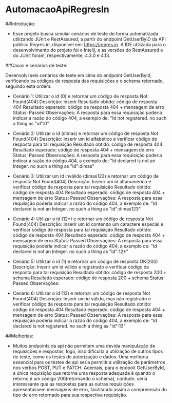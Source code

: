 # AutomacaoApiRegresIn

##Introdução:

- Esse projeto busca simular cenários de teste de forma automatizada utilizando JUnit e RestAssured, a partir do endpoint GetUserByiD da API pública Regres.in, disponível em: https://reqres.in. A IDE utilizada para o desenvolvimento do projeto foi o Intelij, e as versões do RestAssured e do JUnit foram, respectivamente, 4.3.0 e 4.13. 

##Casos e cenários de teste:

Desenvolvi seis cenários de teste em cima do endpoint GetUserById, verificando os códigos de resposta das requisições e o schema retornado, seguindo esta ordem:
- Cenário 1: 
  Utilizar o id (0) e retornar um código de resposta Not Found(404)
  Descrição: Inserir
  Resultado obtido: código de resposta 404
  Resultado esperado: código de resposta 404 + mensagem de erro
  Status: Passed
  Observações: A resposta para essa requisição poderia indicar a razão do código 404, a exemplo de: "Id not registered. no such a thing as "id":0"
  
- Cenário 2:
  Utilizar o id (dimas) e retornar um código de resposta Not Found(404)
  Descrição: Inserir um id alfabético e verificar código de resposta para tal requisição
  Resultado obtido: código de resposta 404
  Resultado esperado: código de resposta 404 + mensagem de erro
  Status: Passed
  Observações: A resposta para essa requisição poderia indicar a razão do código 404, a exemplo de: "Id declared is not an Integer. no such a thing as "id":dimas"
  
- Cenário 3:
  Utilizar um Id inválido (dimas123) e retornar um código de resposta Not Found(404)
  Descrição: Inserir um id alfanumérico e verificar código de resposta para tal requisição
  Resultado obtido: código de resposta 404
  Resultado esperado: código de resposta 404 + mensagem de erro
  Status: Passed
  Observações: A resposta para essa requisição poderia indicar a razão do código 404, a exemplo de: "Id declared is not an Integer. no such a thing as "id":dimas123"
  
- Cenário 4:
  Utilizar o id (12*) e retornar um código de resposta Not Found(404)
  Descrição: Inserir um id contendo um caractere especial e verificar código de resposta para tal requisição
  Resultado obtido: código de resposta 404
  Resultado esperado: código de resposta 404 + mensagem de erro
  Status: Passed
  Observações: A resposta para essa requisição poderia indicar a razão do código 404, a exemplo de: "Id declared is not an Integer. no such a thing as "id":12*"
  
- Cenário 5:
  Utilizar o id (1) e retornar um código de resposta OK(200)
  Descrição: Inserir um id válido e registrado e verificar código de resposta para tal requisição
  Resultado obtido: código de resposta 200 + schema
  Resultado esperado: código de resposta 200 + schema
  Status: Passed
  Observações:
  
- Cenário 6:
  Utilizar o id (13) e retornar um código de resposta Not Found(404)
  Descrição: Inserir um id válido, mas não registrado e verificar código de resposta para tal requisição
  Resultado obtido: código de resposta 404
  Resultado esperado: código de resposta 404 + mensagem de erro
  Status: Passed
  Observações: A resposta para essa requisição poderia indicar a razão do código 404, a exemplo de: "Id declared is not registered. no such a thing as "id":13"
  
##Melhorias:
- Muitos endpoints da api não permitem uma devida manipulação de requisições e respostas, logo, isso dificulta a utilização de outros tipos de teste, como os testes de  autorização e dados. Uma melhoria essencial para os testes de api seria permitir a utilização de parâmetros nos verbos POST, PUT e PATCH. Ademais, para o endpoit GetUserById, a única requisição que retorna uma resposta adequada é quando o retorno é um código 200(retornando o schema), contudo. seria interessante que as respostas para as outras requisições apresentassem mensagens de erro, facilitando assim a compreensão do tipo de erro retornado para sua respectiva requisição.
  
